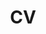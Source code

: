 ---
layout: cv
permalink: /assets/pdf/chienyulin_cv_jan2025.pdf
title: CV 
cv_pdf: chienyulin_cv_012025.pdf
description: Updated on Jan 2025
toc:
  sidebar: left
nav: true
nav_order: 2
---